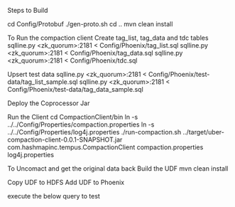 Steps to Build

cd Config/Protobuf
./gen-proto.sh
cd ..
mvn clean install


To Run the compaction client
Create tag_list, tag_data and tdc tables
sqlline.py <zk_quorum>:2181 < Config/Phoenix/tag_list.sql
sqlline.py <zk_quorum>:2181 < Config/Phoenix/tag_data.sql
sqlline.py <zk_quorum>:2181 < Config/Phoenix/tdc.sql

Upsert test data
sqlline.py <zk_quorum>:2181 < Config/Phoenix/test-data/tag_list_sample.sql
sqlline.py <zk_quorum>:2181 < Config/Phoenix/test-data/tag_data_sample.sql

Deploy the Coprocessor Jar

Run the Client
cd CompactionClient/bin
ln -s ../../Config/Properties/compaction.properties
ln -s ../../Config/Properties/log4j.properties
./run-compaction.sh ../target/uber-compaction-client-0.0.1-SNAPSHOT.jar com.hashmapinc.tempus.CompactionClient compaction.properties log4j.properties


To Uncomact and get the original data back
Build the UDF
mvn clean install

Copy UDF to HDFS
Add UDF to Phoenix

execute the below query to test



